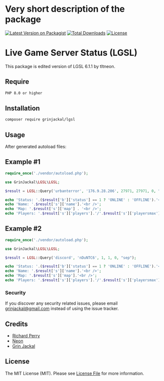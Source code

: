 # Very short description of the package

[![Latest Version on Packagist](https://img.shields.io/github/v/release/grinjackal/PHP-LGSL?display_name=tag&style=for-the-badge)](https://packagist.org/packages/grinjackal/lgsl)
[![Total Downloads](https://img.shields.io/packagist/dt/grinjackal/lgsl.svg?style=for-the-badge)](https://packagist.org/packages/grinjackal/lgsl)
[![License](https://img.shields.io/packagist/l/grinjackal/PHP-LGSL?style=for-the-badge)](https://github.com/grinjackal/PHP-LGSL/blob/master/LICENSE)
# Live Game Server Status (LGSL)
This package is edited version of LGSL 6.1.1 by tltneon.

## Require
```bash
PHP 8.0 or higher
```

## Installation

```bash
composer require grinjackal/lgsl
```

## Usage
After generated autoload files:

## Example #1
```php
require_once('./vendor/autoload.php');

use GrinJackal\LGSL\LGSL;

$result = LGSL::Query('urbanterror', '176.9.28.206', 27971, 27971, 0, "sep");

echo 'Status: '.($result['b']['status'] == 1 ? 'ONLINE' : 'OFFLINE').'<br />';
echo 'Name: '.$result['s']['name'].'<br />';
echo 'Map: '.$result['s']['map'] . '<br />';
echo 'Players: '.$result['s']['players'].'/'.$result['s']['playersmax'].'<br />';
```

## Example #2
```php
require_once('./vendor/autoload.php');

use GrinJackal\LGSL\LGSL;

$result = LGSL::Query('discord', 'nDuNTC6', 1, 1, 0, "sep");

echo 'Status: '.($result['b']['status'] == 1 ? 'ONLINE' : 'OFFLINE').'<br />';
echo 'Name: '.$result['s']['name'].'<br />';
echo 'Map: '.$result['s']['map'].'<br />';
echo 'Players: '.$result['s']['players'].'/'.$result['s']['playersmax'].'<br />';
```

### Security
If you discover any security related issues, please email grinjackal@gmail.com instead of using the issue tracker.

## Credits

-   [Richard Perry](http://www.greycube.com)
-   [Neon](https://github.com/tltneon/lgsl)
-   [Grin Jackal](https://github.com/grinjackal)

## License

The MIT License (MIT). Please see [License File](LICENSE) for more information.

